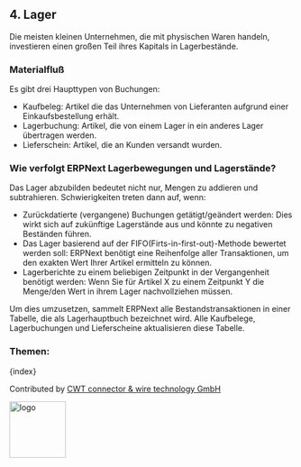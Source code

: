 ## 4. Lager

Die meisten kleinen Unternehmen, die mit physischen Waren handeln, investieren einen großen Teil ihres Kapitals in Lagerbestände.

### Materialfluß

Es gibt drei Haupttypen von Buchungen:

* Kaufbeleg: Artikel die das Unternehmen von Lieferanten aufgrund einer Einkaufsbestellung erhält.
* Lagerbuchung: Artikel, die von einem Lager in ein anderes Lager übertragen werden.
* Lieferschein: Artikel, die an Kunden versandt wurden.

### Wie verfolgt ERPNext Lagerbewegungen und Lagerstände?

Das Lager abzubilden bedeutet nicht nur, Mengen zu addieren und subtrahieren. Schwierigkeiten treten dann auf, wenn:

* Zurückdatierte (vergangene) Buchungen getätigt/geändert werden: Dies wirkt sich auf zukünftige Lagerstände aus und könnte zu negativen Beständen führen.
* Das Lager basierend auf der FIFO(Firts-in-first-out)-Methode bewertet werden soll: ERPNext benötigt eine Reihenfolge aller Transaktionen, um den exakten Wert Ihrer Artikel ermitteln zu können.
* Lagerberichte zu einem beliebigen Zeitpunkt in der Vergangenheit benötigt werden: Wenn Sie für Artikel X zu einem Zeitpunkt Y die Menge/den Wert in ihrem Lager nachvollziehen müssen.

Um dies umzusetzen, sammelt ERPNext alle Bestandstransaktionen in einer Tabelle, die als Lagerhauptbuch bezeichnet wird. Alle Kaufbelege, Lagerbuchungen und Lieferscheine aktualisieren diese Tabelle.

### Themen:

{index}

Contributed by <A HREF="http://www.cwt-kabel.de">CWT connector & wire technology GmbH</A>

<A HREF="http://www.cwt-kabel.de"><IMG alt="logo" src="http://www.cwt-assembly.com/sites/all/images/logo.png" height=100></A>
